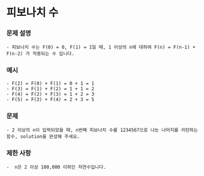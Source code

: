 # 피보나치 수
### 문제 설명
    - 피보나치 수는 F(0) = 0, F(1) = 1일 때, 1 이상의 n에 대하여 F(n) = F(n-1) + F(n-2) 가 적용되는 수 입니다.

### 예시

    - F(2) = F(0) + F(1) = 0 + 1 = 1
    - F(3) = F(1) + F(2) = 1 + 1 = 2
    - F(4) = F(2) + F(3) = 1 + 2 = 3
    - F(5) = F(3) + F(4) = 2 + 3 = 5
### 문제
    - 2 이상의 n이 입력되었을 때, n번째 피보나치 수를 1234567으로 나눈 나머지를 리턴하는 함수, solution을 완성해 주세요.

### 제한 사항
    -  n은 2 이상 100,000 이하인 자연수입니다.